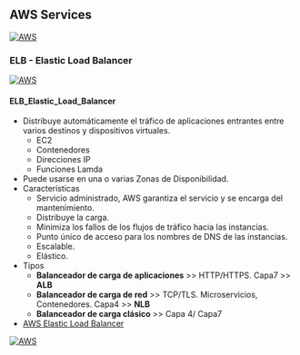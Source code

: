 ## AWS Services
[![AWS](https://img.shields.io/badge/AWS_Services-ff9900?style=for-the-badge&logo=amazon&logoColor=white&labelColor=101010)](https://github.com/Alberto-mt/AWS/blob/main/Resumen_Dev_DevOps/index.md)

### ELB - Elastic Load Balancer
[![AWS](https://img.shields.io/badge/ELB_Elastic_Load_Balancer-44c04c?style=for-the-badge&logo=amazon&logoColor=white&labelColor=101010)](https://github.com/Alberto-mt/AWS/blob/main/Resumen_Dev_DevOps/categories/ELB_Elastic_Load_Balancer.md)

#### ELB_Elastic_Load_Balancer
- Distribuye automáticamente el tráfico de aplicaciones entrantes entre varios destinos y dispositivos virtuales.
	- EC2
	- Contenedores
	- Direcciones IP
	- Funciones Lamda
- Puede usarse en una o varias Zonas de Disponibilidad.
- Características
	- Servicio administrado, AWS garantiza el servicio y se encarga del mantenimiento.
	- Distribuye la carga.
	- Minimiza los fallos de los flujos de tráfico hacia las instancias.
	- Punto único de acceso para los nombres de DNS de las instancias.
	- Escalable.
	- Elástico.
- Tipos
	- **Balanceador de carga de aplicaciones** >> HTTP/HTTPS. Capa7 >> **ALB**
	- **Balanceador de carga de red** >> TCP/TLS. Microservicios, Contenedores. Capa4 >> **NLB**
	- **Balanceador de carga clásico** >> Capa 4/ Capa7
- [AWS Elastic Load Balancer](https://aws.amazon.com/es/elasticloadbalancing/)

[![AWS](https://img.shields.io/badge/Inicio-44c04c?style=for-the-badge&label=&#9650;&logoColor=white&labelColor=101010)](https://github.com/Alberto-mt/AWS/blob/main/Resumen_Dev_DevOps/categories/ELB_Elastic_Load_Balancer.md)
